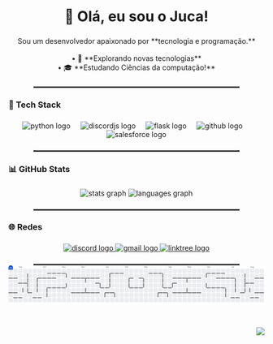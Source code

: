 <h1 align="center">👋 Olá, eu sou o Juca!</h1>

###

<p align="center">Sou um desenvolvedor apaixonado por **tecnologia e programação.**<br><br>• 🤔 **Explorando novas tecnologias**   <br>• 🎓 **Estudando Ciências da computação!**</p>

###
<hr style="border: 1px solid #444; width: 80%; margin: auto;" />

<h3 align="left">🚀 Tech Stack</h3>

###

<div align="center">
  <img src="https://cdn.jsdelivr.net/gh/devicons/devicon/icons/python/python-original.svg" height="57" alt="python logo"  />
  <img width="12" />
  <img src="https://cdn.jsdelivr.net/gh/devicons/devicon/icons/discordjs/discordjs-original.svg" height="57" alt="discordjs logo"  />
  <img width="12" />
  <img src="https://cdn.jsdelivr.net/gh/devicons/devicon/icons/flask/flask-original.svg" height="57" alt="flask logo"  />
  <img width="12" />
  <img src="https://cdn.jsdelivr.net/gh/devicons/devicon/icons/github/github-original.svg" height="57" alt="github logo"  />
  <img width="12" />
  <img src="https://cdn.jsdelivr.net/gh/devicons/devicon/icons/salesforce/salesforce-original.svg" height="57" alt="salesforce logo"  />
</div>

###
<hr style="border: 1px solid #444; width: 80%; margin: auto;" />

<h3 align="left">📊 GitHub Stats</h3>

###

<div align="center">
  <img src="https://github-readme-stats.vercel.app/api?username=sigducksauer&hide_title=false&hide_rank=false&show_icons=true&include_all_commits=true&count_private=true&disable_animations=false&theme=discord_old_blurple&locale=pt-br&hide_border=false&order=1" height="150" alt="stats graph"  />
  <img src="https://github-readme-stats.vercel.app/api/top-langs?username=sigducksauer&locale=pt-br&hide_title=false&layout=compact&card_width=320&langs_count=6&theme=discord_old_blurple&hide_border=false&order=2" height="200" alt="languages graph"  />
</div>

###
<hr style="border: 1px solid #444; width: 80%; margin: auto;" />

<h3 align="left">🌐 Redes</h3>

###

<div align="center">
  <a href="jucaskr" target="_blank">
    <img src="https://img.shields.io/static/v1?message=Discord&logo=discord&label=&color=6d82cb&logoColor=white&labelColor=&style=flat" height="35" alt="discord logo"  />
  </a>
  <a href="Xr36V40q2Z@proton.me" target="_blank">
    <img src="https://img.shields.io/static/v1?message=Email&logo=gmail&label=&color=6d82cb&logoColor=white&labelColor=&style=flat" height="35" alt="gmail logo"  />
  </a>
  <a href="https://guns.lol/jucaskr" target="_blank">
    <img src="https://img.shields.io/static/v1?message=Links&logo=linktree&label=&color=6d82cb&logoColor=white&labelColor=&style=flat" height="35" alt="linktree logo"  />
  </a>
</div>

###
<hr style="border: 1px solid #444; width: 80%; margin: auto;" />

<picture>
  <source media="(prefers-color-scheme: dark)" srcset="https://raw.githubusercontent.com/sigducksauer/sigducksauer/output/pacman-contribution-graph-dark.svg">
  <source media="(prefers-color-scheme: light)" srcset="https://raw.githubusercontent.com/sigducksauer/sigducksauer/output/pacman-contribution-graph.svg">
  <img alt="pacman contribution graph" src="https://raw.githubusercontent.com/sigducksauer/sigducksauer/output/pacman-contribution-graph.svg">
</picture>

###

<br clear="both">

<img align="right" height="200" src="https://cdn.discordapp.com/attachments/988584025637654568/1408139759926382694/335849552-f03a6539-5f5e-4e29-8cc5-8f2138660440.png?ex=68a8a7d8&is=68a75658&hm=1c555add6bbc6e5278fd9d46366b7d2826c49eb789bf378bba0d21b9166fa559&"  />

###
